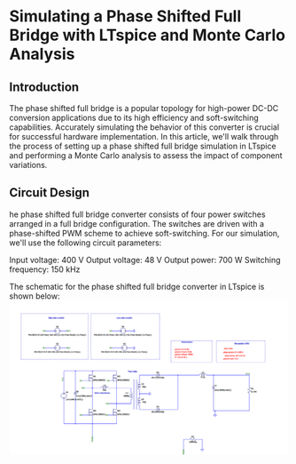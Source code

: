 # Simulating a Phase Shifted Full Bridge with LTspice and Monte Carlo Analysis
## Introduction
The phase shifted full bridge is a popular topology for high-power DC-DC conversion applications due to its high efficiency and soft-switching capabilities. Accurately simulating the behavior of this converter is crucial for successful hardware implementation. In this article, we'll walk through the process of setting up a phase shifted full bridge simulation in LTspice and performing a Monte Carlo analysis to assess the impact of component variations.
## Circuit Design
he phase shifted full bridge converter consists of four power switches arranged in a full bridge configuration. The switches are driven with a phase-shifted PWM scheme to achieve soft-switching. For our simulation, we'll use the following circuit parameters:

Input voltage: 400 V 
Output voltage: 48 V
Output power: 700 W
Switching frequency: 150 kHz

The schematic for the phase shifted full bridge converter in LTspice is shown below:
![Image Description](Img/1A.png)


